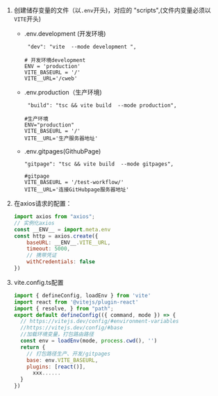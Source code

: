 1. 创建储存变量的文件（以`.env`开头)，对应的 "scripts",(文件内变量必须以`VITE`开头)

   - .env.development (开发环境) 

     ` "dev": "vite  --mode development ",`

     ```
     # 开发环境development
     ENV = 'production'
     VITE_BASEURL = '/'
     VITE__URL='/cweb'
     ```

   - .env.production（生产环境) 

     ` "build": "tsc && vite build  --mode production",`

     ```
     #生产环境
     ENV="production"
     VITE_BASEURL = '/'
     VITE__URL='生产服务器地址'
     ```

   - .env.gitpages(GithubPage) 

     `"gitpage": "tsc && vite build  --mode gitpages",`
     
     ```
     #gitpage
     VITE_BASEURL = '/test-workflow/'
     VITE__URL='连接GitHubpage服务器地址'
     ```

2. 在axios请求的配置：

   ```js
   import axios from "axios";
   // 实例化axios
   const __ENV__ = import.meta.env  
   const http = axios.create({
       baseURL: __ENV__.VITE__URL,
       timeout: 5000,
       // 携带凭证
       withCredentials: false
   })
   ```

3. vite.config.ts配置

   ```js
   import { defineConfig, loadEnv } from 'vite'
   import react from '@vitejs/plugin-react'
   import { resolve, } from "path";
   export default defineConfig(({ command, mode }) => {
     // https://vitejs.dev/config/#environment-variables
     //https://vitejs.dev/config/#base
     //加载环境变量，打包路由路径
     const env = loadEnv(mode, process.cwd(), '')
     return {
       // 打包路径生产、开发/gitpages
       base: env.VITE_BASEURL,
       plugins: [react()],
         xxx......
     }
   })
   ```

   

